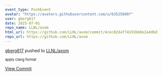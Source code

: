 ```yaml
---
event_type: PushEvent
avatar: "https://avatars.githubusercontent.com/u/63525600?"
user: gberg617
date: 2025-07-01
repo_name: LLNL/axom
html_url: https://github.com/LLNL/axom/commit/4cec82daf74191bb8e2a4d6d39736e89e7555f19
repo_url: https://github.com/LLNL/axom
---
```


<a href='https://github.com/gberg617' target='_blank'>gberg617</a> pushed to <a href='https://github.com/LLNL/axom' target='_blank'>LLNL/axom</a>

<small>apply clang format</small>

<a href='https://github.com/LLNL/axom/commit/4cec82daf74191bb8e2a4d6d39736e89e7555f19' target='_blank'>View Commit</a>